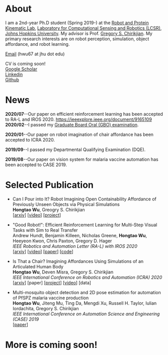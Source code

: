 # About
I am a 2nd-year Ph.D student (Spring 2019-) at the [Robot and Protein Kinematic Lab](https://rpk.lcsr.jhu.edu/), [Laboratory for Computational Sensing and Robotics (LCSR)](https://lcsr.jhu.edu/), [Johns Hopkins University](https://www.jhu.edu/). My advisor is Prof. [Gregory S. Chirikjian](https://me.jhu.edu/faculty/gregory-s-chirikjian/). My primary research interests are on robot perception, simulation, object affordance, and robot learning.

[Email](mailto:hwu67@jhu.edu) (hwu67 at jhu dot edu)

CV is coming soon! <br />
[Google Scholar](https://scholar.google.com/citations?user=7u0TYgIAAAAJ&hl=en)  
[Linkedin](https://www.linkedin.com/in/hongtao-wu-10614ba0/)  
[Github](https://github.com/hongtaowu67)


# News
**2020/07**--Our paper on efficient reinforcement learning has been accepted to RA-L and IROS 2020.
https://ieeexplore.ieee.org/document/9165109
**2020/02**--I passed my [Graduate Board Oral (GBO) examination](https://homewoodgrad.jhu.edu/academics/graduate-board/graduate-board-oral-exams/).

**2020/01**--Our paper on robot imagination of chair affordance has been accepted to ICRA 2020.

**2019/09**--I passed my Departmental Qualifying Examination (DQE).

**2019/08**--Our paper on vision system for malaria vaccine automation has been accepted to CASE 2019.

# Selected Publication
* Can I Pour into It? Robot Imagining Open Containability Affordance of Previously Unseen Objects via Physical Simulations <br />
  **Hongtao Wu**, Greogry S. Chirikjian <br />
  [[arxiv](https://arxiv.org/abs/2008.02321)] [[video](https://www.youtube.com/watch?v=n6dGRaLTv88&feature=emb_title)] [[project](https://chirikjianlab.github.io/realcontainerimagination/)]
  
* "Good Robot!": Efficient Reinforcement Learning for Multi-Step Visual Tasks with Sim to Real Transfer <br />
  Andrew Hundt, Benjamin Killeen, Nicholas Greene, **Hongtao Wu**, Heeyeon Kwon, Chris Paxton, Gregory D. Hager <br />
  *IEEE Robotics and Automation Letter (RA-L) with IROS 2020* <br />
  [[arxiv](https://arxiv.org/abs/1909.11730)] [[video](https://www.youtube.com/watch?v=QHNkghXCmY0&feature=youtu.be)] [[paper](https://ieeexplore.ieee.org/document/9165109)] [[code](https://github.com/jhu-lcsr/good_robot)]
  
* Is That a Chair? Imagining Affordances Using Simulations of an Articulated Human Body <br />
  **Hongtao Wu**, Deven Misra, Gregory S. Chirikjian <br />
  *IEEE International Conference on Robotics and Automation (ICRA) 2020* <br />
  [[arxiv](https://arxiv.org/abs/1909.07572)] [paper] [[project](https://chirikjianlab.github.io/chairimagination/)] [[video](https://www.youtube.com/watch?v=M0FgZuivz6o&feature=emb_title)] [data]

* Multi-mosquito object detection and 2D pose estimation for automation of PfSPZ malaria vaccine production <br />
  **Hongtao Wu**, Jiteng Mu, Ting Da, Mengdi Xu, Russell H. Taylor, Iulian Iordachita, Gregory S. Chirikjian <br />
  *IEEE International Conference on Automation Science and Engineering (CASE) 2019* <br />
  [[paper](https://ieeexplore.ieee.org/abstract/document/8842953)]

# More is coming soon!
